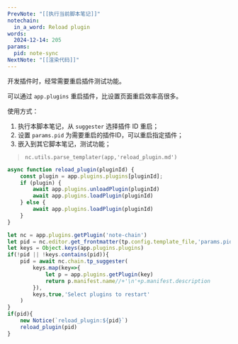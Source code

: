 ```yaml
---
PrevNote: "[[执行当前脚本笔记]]"
notechain:
  in_a_word: Reload plugin
words:
  2024-12-14: 205
params:
  pid: note-sync
NextNote: "[[渲染代码]]"
---
```


开发插件时，经常需要重启插件测试功能。

可以通过 `app.plugins` 重启插件，比设置页面重启效率高很多。

使用方式：
1. 执行本脚本笔记，从 `suggester` 选择插件 ID 重启；
2. 设置 `params.pid` 为需要重启的插件ID，可以重启指定插件；
3. 嵌入到其它脚本笔记，测试功能；

> `nc.utils.parse_templater(app,'reload_plugin.md')`


```js //templater
async function reload_plugin(pluginId) {
    const plugin = app.plugins.plugins[pluginId];
    if (plugin) {
        await app.plugins.unloadPlugin(pluginId)
        await app.plugins.loadPlugin(pluginId)
    } else {
        await app.plugins.loadPlugin(pluginId)
    }
}

let nc = app.plugins.getPlugin('note-chain')
let pid = nc.editor.get_frontmatter(tp.config.template_file,'params.pid')
let keys = Object.keys(app.plugins.plugins)
if(!pid || !keys.contains(pid)){
	pid = await nc.chain.tp_suggester(
		keys.map(key=>{
			let p = app.plugins.getPlugin(key)
			return p.manifest.name//+'\n'+p.manifest.description
		}),
		keys,true,'Select plugins to restart'
	)
}
if(pid){
	new Notice(`reload_plugin:${pid}`)
	reload_plugin(pid)
}
```

